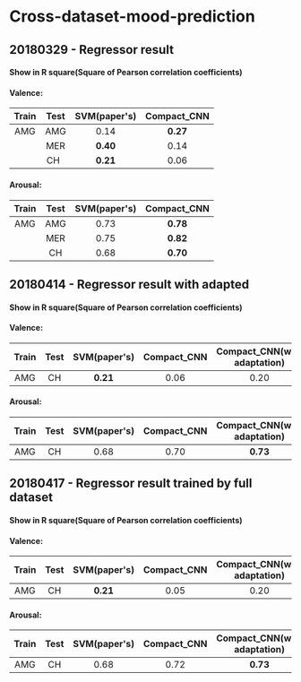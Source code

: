 # Cross-dataset-mood-prediction

## 20180329 - Regressor result
#### Show in R square(Square of Pearson correlation coefficients)
#### Valence:
| Train | Test | SVM(paper's) | Compact_CNN |
| :---: | :---: | :---: | :---: |
| AMG | AMG | 0.14 | **0.27** |
|     | MER | **0.40** | 0.14 |
|     | CH  | **0.21** | 0.06 |

#### Arousal:
| Train | Test | SVM(paper's) | Compact_CNN |
| :---: | :---: | :---: | :---: |
| AMG | AMG | 0.73 | **0.78** |
|     | MER | 0.75 | **0.82** |
|     | CH  | 0.68 | **0.70** |

## 20180414 - Regressor result with adapted
#### Show in R square(Square of Pearson correlation coefficients)
#### Valence:
| Train | Test | SVM(paper's) | Compact_CNN | Compact_CNN(with adaptation) |
| :---: | :---: | :---: | :---: | :---: |
| AMG | CH  | **0.21** | 0.06 | 0.20 |

#### Arousal:
| Train | Test | SVM(paper's) | Compact_CNN | Compact_CNN(with adaptation) |
| :---: | :---: | :---: | :---: | :---: |
| AMG | CH  | 0.68 | 0.70 | **0.73** |

## 20180417 - Regressor result trained by full dataset
#### Show in R square(Square of Pearson correlation coefficients)
#### Valence:
| Train | Test | SVM(paper's) | Compact_CNN | Compact_CNN(with adaptation) |
| :---: | :---: | :---: | :---: | :---: |
| AMG | CH  | **0.21** | 0.05 | 0.20 |

#### Arousal:
| Train | Test | SVM(paper's) | Compact_CNN | Compact_CNN(with adaptation) |
| :---: | :---: | :---: | :---: | :---: |
| AMG | CH  | 0.68 | 0.72 | **0.73** |
